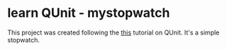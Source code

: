 # learn QUnit - mystopwatch

This project was created following the [this](https://github.com/dwyl/learn-qunit) tutorial on QUnit.
It's a simple stopwatch.
